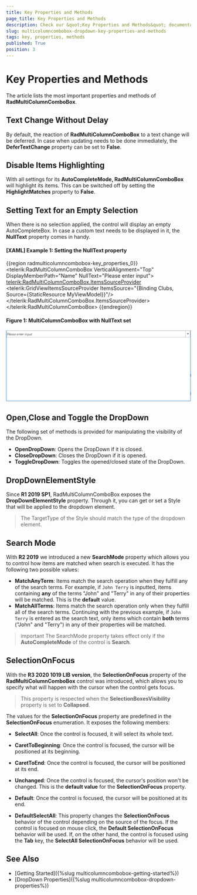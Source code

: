 ```yaml
---
title: Key Properties and Methods
page_title: Key Properties and Methods
description: Check our &quot;Key Properties and Methods&quot; documentation article for the RadMultiColumnComboBox {{ site.framework_name }} control.
slug: multicolumncombobox-dropdown-key-properties-and-methods
tags: key, properties, methods
published: True
position: 3
---
```


# Key Properties and Methods

The article lists the most important properties and methods of __RadMultiColumnComboBox__.

## Text Change Without Delay

By default, the reaction of __RadMultiColumnComboBox__ to a text change will be deferred. In case when updating needs to be done immediately, the __DeferTextChange__ property can be set to __False__.

## Disable Items Highlighting 

With all settings for its __AutoCompleteMode, RadMultiColumnComboBox__ will highlight its items. This can be switched off by setting the __HighlightMatches__ property to __False__.

## Setting Text for an Empty Selection

When there is no selection applied, the control will display an empty AutoCompleteBox. In case a custom text needs to be displayed in it, the __NullText__ property comes in handy.

#### __[XAML] Example 1: Setting the NullText property__
{{region radmulticolumncombobox-key_properties_0}}
	<telerik:RadMultiColumnComboBox VerticalAlignment="Top" DisplayMemberPath="Name" 
                                         NullText="Please enter input">
            <telerik:RadMultiColumnComboBox.ItemsSourceProvider>
                <telerik:GridViewItemsSourceProvider ItemsSource="{Binding Clubs, Source={StaticResource MyViewModel}}"/>
            </telerik:RadMultiColumnComboBox.ItemsSourceProvider>
        </telerik:RadMultiColumnComboBox>
{{endregion}}

#### __Figure 1: MultiColumnComboBox with NullText set__
![MultiColumnComboBox with NullText set](images/MultiColumnComboBox_KeyProperties_01.png)

## Open,Close and Toggle the DropDown

The following set of methods is provided for manipulating the visibility of the DropDown.

* __OpenDropDown__: Opens the DropDown if it is closed.
* __CloseDropDown__: Closes the DropDown if it is opened.
* __ToggleDropDown__: Toggles the opened/closed state of the DropDown.

## DropDownElementStyle

Since __R1 2019 SP1__, RadMultiColumnComboBox exposes the __DropDownElementStyle__ property. Through it, you can get or set a Style that will be applied to the dropdown element.

> The TargetType of the Style should match the type of the dropdown element.

## Search Mode

With **R2 2019** we introduced a new **SearchMode** property which allows you to control how items are matched when search is executed. It has the following two possible values:

* **MatchAnyTerm**: Items match the search operation when they fulfill any of the search terms. For example, if `John Terry` is inputted, items containing **any** of the terms "John" and "Terry" in any of their properties will be matched. This is the **default** value.
* **MatchAllTerms**: Items match the search operation only when they fulfill all of the search terms. Continuing with the previous example, if `John Terry` is entered as the search text, only items which contain **both** terms ("John" and "Terry") in any of their properties will be matched.

>important The SearchMode property takes effect only if the **AutoCompleteMode** of the control is **Search**.

## SelectionOnFocus

With the **R3 2020 1019 LIB version**, the __SelectionOnFocus__ property of the __RadMultiColumnComboBox__ control was introduced, which allows you to specify what will happen with the cursor when the control gets focus. 

> This property is respected when the **SelectionBoxesVisibility** property is set to **Collapsed**.

The values for the __SelectionOnFocus__ property are predefined in the __SelectionOnFocus__ enumeration. It exposes the following members:				

* __SelectAll__: Once the control is focused, it will select its whole text. 				

* __CaretToBeginning__: Once the control is focused, the cursor will be positioned at its beginning.		

* __CaretToEnd__: Once the control is focused, the cursor will be positioned at its end.

* __Unchanged__: Once the control is focused, the cursor's position won't be changed. This is the __default value__ for the __SelectionOnFocus__ property.

* __Default__: Once the control is focused, the cursor will be positioned at its end.

* __DefaultSelectAll__: This property changes the __SelectionOnFocus__ behavior of the control depending on the source of the focus. If the control is focused on mouse click, the __Default SelectionOnFocus__ behavior will be used. If, on the other hand, the control is focused using the __Tab__ key, the __SelectAll SelectionOnFocus__ behavior will be used.

## See Also

* [Getting Started]({%slug multicolumncombobox-getting-started%})
* [DropDown Properties]({%slug multicolumncombobox-dropdown-properties%})
